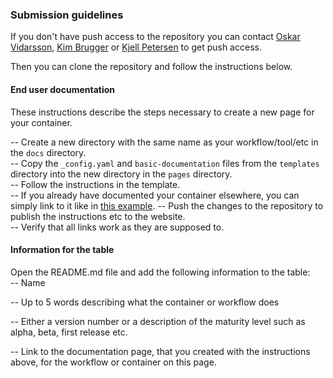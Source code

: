 ### Submission guidelines
If you don't have push access to the repository you can contact [Oskar Vidarsson](mailto:oskar.vidarsson@uib.no), [Kim Brugger](mailto:kim.brugger@uib.no) or [Kjell Petersen](mailto:kjell.petersen@uib.no) to get push access.

Then you can clone the repository and follow the instructions below.

#### End user documentation
These instructions describe the steps necessary to create a new page for your container.

-- Create a new directory with the same name as your workflow/tool/etc in the `docs` directory.  
-- Copy the `_config.yaml` and `basic-documentation` files from the `templates` directory into the new directory in the `pages` directory.  
-- Follow the instructions in the template.  
-- If you already have documented your container elsewhere, you can simply link to it like in [this example](https://github.com/einfra-no/sensitive-data-containers/blob/master/pages/Selma/Selma.md). 
-- Push the changes to the repository to publish the instructions etc to the website.  
-- Verify that all links work as they are supposed to.  

#### Information for the table
Open the README.md file and add the following information to the table:  
-- Name

-- Up to 5 words describing what the container or workflow does

-- Either a version number or a description of the maturity level such as alpha, beta, first release etc.

-- Link to the documentation page, that you created with the instructions above, for the workflow or container on this page.
